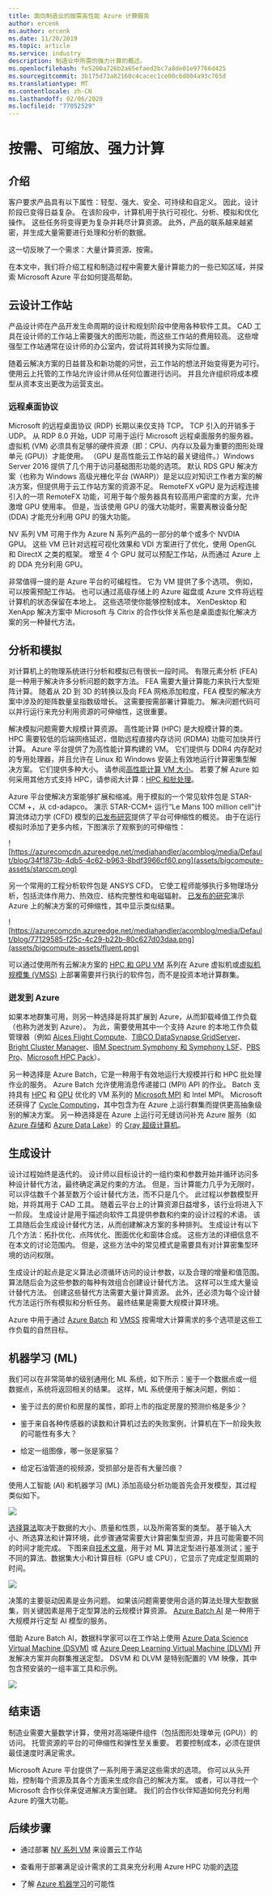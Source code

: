 ```yaml
---
title: 面向制造业的按需高性能 Azure 计算服务
author: ercenk
ms.author: ercenk
ms.date: 11/20/2019
ms.topic: article
ms.service: industry
description: 制造业中所需的强力计算的概述。
ms.openlocfilehash: fe5200a726b2a65efaed2bc7a8de01e97766d425
ms.sourcegitcommit: 3b175d73a82160c4cacec1ce00c6d804a93c765d
ms.translationtype: MT
ms.contentlocale: zh-CN
ms.lasthandoff: 02/06/2020
ms.locfileid: "77052529"
---
```

# <a name="on-demand-scalable-high-power-compute"></a>按需、可缩放、强力计算

## <a name="introduction"></a>介绍

客户要求产品具有以下属性：轻型、强大、安全、可持续和自定义。 因此，设计阶段已变得日益复杂。 在该阶段中，计算机用于执行可视化、分析、模拟和优化操作。 这些任务将变得更为复杂并耗尽计算资源。 此外，产品的联系越来越紧密，并生成大量需要进行处理和分析的数据。

这一切反映了一个需求：大量计算资源、按需。

在本文中，我们将介绍工程和制造过程中需要大量计算能力的一些已知区域，并探索 Microsoft Azure 平台如何提高帮助。

## <a name="cloud-design-workstations"></a>云设计工作站

产品设计师在产品开发生命周期的设计和规划阶段中使用各种软件工具。 CAD 工具在设计师的工作站上需要强大的图形功能，而这些工作站的费用较高。 这些增强型工作站通常在设计师的办公室内，尝试将其转换为实际位置。

随着云解决方案的日益普及和新功能的问世，云工作站的想法开始变得更为可行。 使用云上托管的工作站允许设计师从任何位置进行访问。 并且允许组织将成本模型从资本支出更改为运营支出。

### <a name="remote-desktop-protocol"></a>远程桌面协议

Microsoft 的远程桌面协议 (RDP) 长期以来仅支持 TCP。 TCP 引入的开销多于 UDP。 从 RDP 8.0 开始，UDP 可用于运行 Microsoft 远程桌面服务的服务器。 虚拟机 (VM) 必须具有足够的硬件资源（即：CPU、内存以及最为重要的图形处理单元 (GPU)）才能使用。 （GPU 是高性能云工作站的最关键组件。）Windows Server 2016 提供了几个用于访问基础图形功能的选项。 默认 RDS GPU 解决方案（也称为 Windows 高级光栅化平台 (WARP)）是足以应对知识工作者方案的解决方案，但提供用于云工作站方案的资源不足。 RemoteFX vGPU 是为远程连接引入的一项 RemoteFX 功能，可用于每个服务器具有较高用户密度的方案，允许激增 GPU 使用率。 但是，当该使用 GPU 的强大功能时，需要离散设备分配 (DDA) 才能充分利用 GPU 的强大功能。

NV 系列 VM 可用于作为 Azure N 系列产品的一部分的单个或多个 NVDIA GPU。 这些 VM 已针对远程可视化效果和 VDI 方案进行了优化，使用 OpenGL 和 DirectX 之类的框架。 增至 4 个 GPU 就可以预配工作站，从而通过 Azure 上的 DDA 充分利用 GPU。

非常值得一提的是 Azure 平台的可编程性。 它为 VM 提供了多个选项。 例如，可以按需预配工作站。 也可以通过高级存储上的 Azure 磁盘或 Azure 文件将远程计算机的状态保留在本地上。 这些选项使你能够控制成本。 XenDesktop 和 XenApp 解决方案中 Microsoft 与 Citrix 的合作伙伴关系也是桌面虚拟化解决方案的另一种替代方法。

## <a name="analysis-and-simulation"></a>分析和模拟

对计算机上的物理系统进行分析和模拟已有很长一段时间。 有限元素分析 (FEA) 是一种用于解决许多分析问题的数字方法。 FEA 需要大量计算能力来执行大型矩阵计算。 随着从 2D 到 3D 的转换以及向 FEA 网格添加粒度，FEA 模型的解决方案中涉及的矩阵数量呈指数级增长。 这需要按需部署计算能力。
解决问题代码可以并行运行来充分利用资源的可伸缩性，这很重要。

解决模拟问题需要大规模计算资源。 高性能计算 (HPC) 是大规模计算的类。 HPC 需要较低的后端网络延迟，借助远程直接内存访问 (RDMA) 功能可加快并行计算。 Azure 平台提供了为高性能计算构建的 VM。 它们提供与 DDR4 内存配对的专用处理器，并且允许在 Linux 和 Windows 安装上有效地运行计算密集型解决方案。 它们提供多种大小。 请参阅[高性能计算 VM 大小](https://docs.microsoft.com/azure/virtual-machines/windows/sizes-hpc?toc=%2Fazure%2Fvirtual-machines%2Fwindows%2Ftoc.json?WT.mc_id=computeinmanufacturing-docs-ercenk)。
若要了解 Azure 如何采用其他方式支持 HPC，请参阅大计算：[HPC 和批处理](https://azure.microsoft.com/solutions/big-compute/?WT.mc_id=computeinmanufacturing-docs-ercenk)。

Azure 平台使解决方案能够扩展和缩减。用于模拟的一个常见软件包是 STAR-CCM +，从 cd-adapco。 演示 STAR-CCM+ 运行“Le Mans 100 million cell”计算流体动力学 (CFD) 模型的[已发布研究](https://azure.microsoft.com/blog/availability-of-star-ccm-on-microsoft-azure/?WT.mc_id=computeinmanufacturing-docs-ercenk)提供了平台可伸缩性的概览。 由于在运行模拟时添加了更多内核，下图演示了观察到的可伸缩性：

![https://azurecomcdn.azureedge.net/mediahandler/acomblog/media/Default/blog/34f1873b-4db5-4c62-b963-8bdf3966cf60.png](assets/bigcompute-assets/starccm.png)

另一个常用的工程分析软件包是 ANSYS CFD。 它使工程师能够执行多物理场分析，包括流体作用力、热效应、结构完整性和电磁辐射。 [已发布的研究](https://azure.microsoft.com/blog/ansys-cfd-and-microsoft-azure-perform-the-best-hpc-scalability-in-the-cloud/?WT.mc_id=computeinmanufacturing-docs-ercenk)演示 Azure 上的解决方案的可伸缩性，其中显示类似结果。

![https://azurecomcdn.azureedge.net/mediahandler/acomblog/media/Default/blog/77129585-f25c-4c29-b22b-80c627d03daa.png](assets/bigcompute-assets/fluent.png)

可以通过使用所有云解决方案的 [HPC 和 GPU VM](https://docs.microsoft.com/azure/virtual-machine-scale-sets/overview?WT.mc_id=computeinmanufacturing-docs-ercenk) 系列在 Azure 虚拟机或[虚拟机规模集 (VMSS)](https://docs.microsoft.com/azure/virtual-machines/windows/sizes-hpc?toc=%2Fazure%2Fvirtual-machines%2Fwindows%2Ftoc.json?WT.mc_id=computeinmanufacturing-docs-ercenk) 上部署需要并行执行的软件包，而不是投资本地计算群集。

### <a name="burst-to-azure"></a>迸发到 Azure

如果本地群集可用，则另一种选择是将其扩展到 Azure，从而卸载峰值工作负载（也称为迸发到 Azure）。 为此，需要使用其中一个支持 Azure 的本地工作负载管理器（例如 [Alces Flight Compute](https://azuremarketplace.microsoft.com/marketplace/apps/alces-flight-limited.alces-flight-compute-solo?tab=Overview?WT.mc_id=computeinmanufacturing-docs-ercenk)、[TIBCO DataSynapse GridServer](https://azure.microsoft.com/blog/tibco-datasynapse-comes-to-the-azure-marketplace/?WT.mc_id=computeinmanufacturing-docs-ercenk)、[Bright Cluster Manager](http://www.brightcomputing.com/technology-partners/microsoft)、[IBM Spectrum Symphony 和 Symphony LSF](https://azure.microsoft.com/blog/ibm-and-microsoft-azure-support-spectrum-symphony-and-spectrum-lsf/?WT.mc_id=computeinmanufacturing-docs-ercenk)、[PBS Pro](http://pbspro.org/)、[Microsoft HPC Pack](https://technet.microsoft.com/library/mt744885.aspx?WT.mc_id=computeinmanufacturing-docs-ercenk)）。

另一种选择是 Azure Batch，它是一种用于有效地运行大规模并行和 HPC 批处理作业的服务。 Azure Batch 允许使用消息传递接口 (MPI) API 的作业。 Batch 支持具有 [HPC](https://msdn.microsoft.com/library/bb524831(v=vs.85).aspx?WT.mc_id=computeinmanufacturing-docs-ercenk) 和 [GPU](https://docs.microsoft.com/azure/virtual-machines/linux/sizes-hpc?WT.mc_id=computeinmanufacturing-docs-ercenk) 优化的 VM 系列的 [Microsoft MPI](https://docs.microsoft.com/azure/virtual-machines/linux/sizes-gpu?WT.mc_id=computeinmanufacturing-docs-ercenk) 和 Intel MPI。 Microsoft 还获得了 [Cycle Computing](https://blogs.microsoft.com/blog/2017/08/15/microsoft-acquires-cycle-computing-accelerate-big-computing-cloud/?WT.mc_id=computeinmanufacturing-docs-ercenk)，其中包含为在 Azure 上运行群集而提供更高抽象级别的解决方案。 另一种选择是在 Azure 上运行可无缝访问补充 Azure 服务（如 [Azure 存储](https://www.cray.com/solutions/supercomputing-as-a-service/cray-in-azure)和 [Azure Data Lake](https://docs.microsoft.com/azure/virtual-machines/windows/premium-storage?WT.mc_id=computeinmanufacturing-docs-ercenk)）的 [Cray 超级计算机](https://docs.microsoft.com/azure/data-lake-store/data-lake-store-overview?WT.mc_id=computeinmanufacturing-docs-ercenk)。

## <a name="generative-design"></a>生成设计

设计过程始终是迭代的。 设计师以目标设计的一组约束和参数开始并循环访问多种设计替代方法，最终确定满足约束的方法。
但是，当计算能力几乎为无限时，可以评估数千个甚至数万个设计替代方法，而不只是几个。 此过程以参数模型开始，并将其用于 CAD 工具。 随着云平台上的计算资源日益增多，该行业将进入下一阶段。 生成设计是用于描述向软件工具提供参数和约束的设计过程的术语。 该工具随后会生成设计替代方法，从而创建解决方案的多种排列。
生成设计有以下几个方法：拓扑优化、点阵优化、图面优化和窗体合成。 这些方法的详细信息不在本文的讨论范围内。 但是，这些方法中的常见模式是需要具有对计算密集型环境的访问权限。

生成设计的起点是定义算法必须循环访问的设计参数，以及合理的增量和值范围。 算法随后会为这些参数的每种有效组合创建设计替代方法。 这样可以生成大量设计替代方法。 创建这些替代方法需要大量计算资源。
此外，还必须为每个设计替代方法运行所有模拟和分析任务。 最终结果是需要大规模计算环境。

Azure 中用于通过 [Azure Batch](https://docs.microsoft.com/azure/batch/batch-technical-overview?WT.mc_id=computeinmanufacturing-docs-ercenk) 和 [VMSS](https://docs.microsoft.com/azure/virtual-machine-scale-sets/overview?WT.mc_id=computeinmanufacturing-docs-ercenk) 按需增大计算需求的多个选项是这些工作负载的自然目标。

## <a name="machine-learning-ml"></a>机器学习 (ML)

我们可以在非常简单的级别通用化 ML 系统，如下所示：鉴于一个数据点或一组数据点，系统将返回相关的结果。 这样，ML 系统便用于解决问题，例如：

- 鉴于过去的房价和房屋的属性，即将上市的指定房屋的预测价格是多少？

- 鉴于来自各种传感器的读数和计算机过去的失败案例，计算机在下一阶段失败的可能性有多大？

- 给定一组图像，哪一张是家猫？

- 给定石油管道的视频源，受损部分是否有大量凹痕？

使用人工智能 (AI) 和机器学习 (ML) 添加高级分析功能首先会开发模型，其过程类似如下。

![](assets/bigcompute-assets/aipipeline.png)

[选择算法](https://docs.microsoft.com/azure/machine-learning/studio/algorithm-choice?WT.mc_id=computeinmanufacturing-docs-ercenk)取决于数据的大小、质量和性质，以及所需答案的类型。 基于输入大小、所选算法和计算环境，此步骤通常需要大计算密集型资源，并且可能需要不同的时间才能完成。 下图来自[技术文章](https://blogs.technet.microsoft.com/machinelearning/2017/07/25/lessons-learned-benchmarking-fast-machine-learning-algorithms/?WT.mc_id=computeinmanufacturing-docs-ercenk)，用于对 ML 算法定型进行基准测试；鉴于不同的算法、数据集大小和计算目标（GPU 或 CPU），它显示了完成定型周期的时间。

![](assets/bigcompute-assets/vmsizes.png)

决策的主要驱动因素是业务问题。 如果该问题需要使用合适的算法处理大型数据集，则关键因素是用于定型算法的云规模计算资源。
[Azure Batch AI](https://azure.microsoft.com/services/batch-ai/?WT.mc_id=computeinmanufacturing-docs-ercenk) 是一种用于大规模并行定型 AI 模型的服务。

借助 Azure Batch AI，数据科学家可以在工作站上使用 [Azure Data Science Virtual Machine (DSVM)](https://docs.microsoft.com/azure/machine-learning/data-science-virtual-machine/overview?WT.mc_id=computeinmanufacturing-docs-ercenk) 或 [Azure Deep Learning Virtual Machine (DLVM)](https://docs.microsoft.com/azure/machine-learning/data-science-virtual-machine/deep-learning-dsvm-overview?WT.mc_id=computeinmanufacturing-docs-ercenk) 开发解决方案并向群集推送定型。 DSVM 和 DLVM 是特别配置的 VM 映像，其中包含预安装的一组丰富工具和示例。

![](assets/bigcompute-assets/azurebatchai.png)

## <a name="conclusion"></a>结束语

制造业需要大量数学计算，使用对高端硬件组件（包括图形处理单元 (GPU)）的访问。 托管资源的平台的可伸缩性和弹性至关重要。 若要控制成本，必须在提供最佳速度时满足需求。

Microsoft Azure 平台提供了一系列用于满足这些需求的选项。 你可以从头开始，控制每个资源及其各个方面来生成你自己的解决方案。 或者，可以寻找一个 Microsoft 合作伙伴来促进解决方案创建。 我们的合作伙伴知道如何充分利用 Azure 的强大功能。

## <a name="next-steps"></a>后续步骤

- 通过部署 [NV 系列 VM](https://docs.microsoft.com/azure/virtual-machines/windows/sizes-gpu?WT.mc_id=computeinmanufacturing-docs-ercenk) 来设置云工作站

- 查看用于部署满足设计需求的工具来充分利用 Azure HPC 功能的[选项](https://docs.microsoft.com/azure/virtual-machines/linux/high-performance-computing?WT.mc_id=computeinmanufacturing-docs-ercenk)

- 了解 [Azure 机器学习](https://docs.microsoft.com/azure/machine-learning/?WT.mc_id=computeinmanufacturing-docs-ercenk)的可能性
